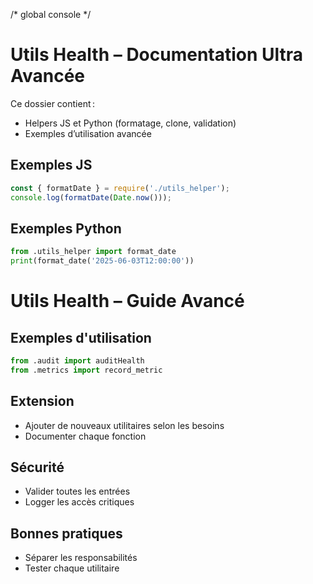 /* global console */
# Utils Health – Documentation Ultra Avancée

Ce dossier contient :
- Helpers JS et Python (formatage, clone, validation)
- Exemples d’utilisation avancée

## Exemples JS
```js
const { formatDate } = require('./utils_helper');
console.log(formatDate(Date.now()));
```

## Exemples Python
```python
from .utils_helper import format_date
print(format_date('2025-06-03T12:00:00'))
```

# Utils Health – Guide Avancé

## Exemples d'utilisation

```python
from .audit import auditHealth
from .metrics import record_metric
```

## Extension
- Ajouter de nouveaux utilitaires selon les besoins
- Documenter chaque fonction

## Sécurité
- Valider toutes les entrées
- Logger les accès critiques

## Bonnes pratiques
- Séparer les responsabilités
- Tester chaque utilitaire
